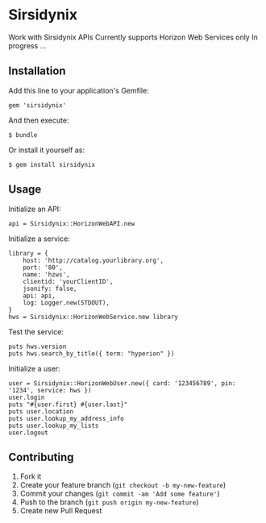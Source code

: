 # Sirsidynix

Work with Sirsidynix APIs
Currently supports Horizon Web Services only
In progress ...

## Installation

Add this line to your application's Gemfile:

    gem 'sirsidynix'

And then execute:

    $ bundle

Or install it yourself as:

    $ gem install sirsidynix

## Usage

Initialize an API:

	api = Sirsidynix::HorizonWebAPI.new

Initialize a service:

	library = {
		host: 'http://catalog.yourlibrary.org',
		port: '80',
		name: 'hzws',
		clientid: 'yourClientID',
		jsonify: false,
		api: api,
		log: Logger.new(STDOUT),
	}
	hws = Sirsidynix::HorizonWebService.new library

Test the service:

	puts hws.version
	puts hws.search_by_title({ term: "hyperion" })

Initialize a user:

	user = Sirsidynix::HorizonWebUser.new({ card: '123456789', pin: '1234', service: hws })
	user.login
	puts "#{user.first} #{user.last}"
	puts user.location
	puts user.lookup_my_address_info
	puts user.lookup_my_lists
	user.logout

## Contributing

1. Fork it
2. Create your feature branch (`git checkout -b my-new-feature`)
3. Commit your changes (`git commit -am 'Add some feature'`)
4. Push to the branch (`git push origin my-new-feature`)
5. Create new Pull Request
